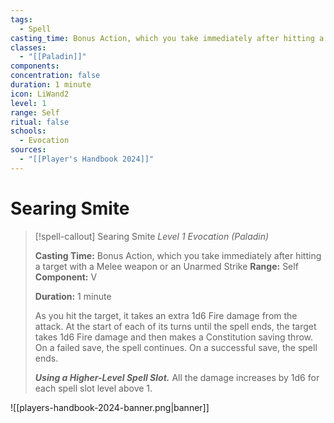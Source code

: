 ```yaml
---
tags:
  - Spell
casting_time: Bonus Action, which you take immediately after hitting a target with a Melee weapon or an Unarmed Strike
classes:
  - "[[Paladin]]"
components: 
concentration: false
duration: 1 minute
icon: LiWand2
level: 1
range: Self
ritual: false
schools:
  - Evocation
sources:
  - "[[Player's Handbook 2024]]"
---
```


# Searing Smite

>[!spell-callout] Searing Smite
>_Level 1 Evocation (Paladin)_
>
>**Casting Time:** Bonus Action, which you take immediately after hitting a target with a Melee weapon or an Unarmed Strike
>**Range:** Self
>**Component:** V
>
>**Duration:** 1 minute
>
>As you hit the target, it takes an extra 1d6 Fire damage from the attack. At the start of each of its turns until the spell ends, the target takes 1d6 Fire damage and then makes a Constitution saving throw. On a failed save, the spell continues. On a successful save, the spell ends.
>
>**_Using a Higher-Level Spell Slot._** All the damage increases by 1d6 for each spell slot level above 1.


![[players-handbook-2024-banner.png|banner]]
